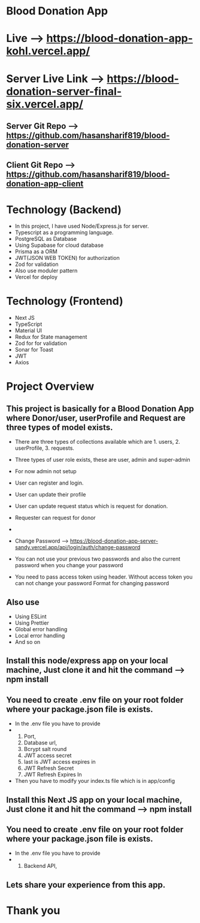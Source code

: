 # Blood Donation App

# Live --> https://blood-donation-app-kohl.vercel.app/

# Server Live Link --> https://blood-donation-server-final-six.vercel.app/

## Server Git Repo --> https://github.com/hasansharif819/blood-donation-server

## Client Git Repo --> https://github.com/hasansharif819/blood-donation-app-client

# Technology (Backend)

- In this project, I have used Node/Express.js for server.
- Typescript as a programming language.
- PostgreSQL as Database
- Using Supabase for cloud database
- Prisma as a ORM
- JWT(JSON WEB TOKEN) for authorization
- Zod for validation
- Also use moduler pattern
- Vercel for deploy

# Technology (Frontend)

- Next JS
- TypeScript
- Material UI
- Redux for State management
- Zod for for validation
- Sonar for Toast
- JWT
- Axios

# Project Overview

## This project is basically for a Blood Donation App where Donor/user, userProfile and Request are three types of model exists.

- There are three types of collections available which are 1. users, 2. userProfile, 3. requests.
- Three types of user role exists, these are user, admin and super-admin
- For now admin not setup
- User can register and login.
- User can update their profile
- User can update request status which is request for donation.
- Requester can request for donor

-
- Change Password --> https://blood-donation-app-server-sandy.vercel.app/api/login/auth/change-password
- You can not use your previous two passwords and also the current password when you change your password
- You need to pass access token using header. Without access token you can not change your password
  Format for changing password

## Also use

- Using ESLint
- Using Prettier
- Global error handling
- Local error handling
- And so on

## Install this node/express app on your local machine, Just clone it and hit the command --> npm install

## You need to create .env file on your root folder where your package.json file is exists.

- In the .env file you have to provide
- 1. Port,
  2. Database url,
  3. Bcrypt salt round
  4. JWT access secret
  5. last is JWT access expires in
  6. JWT Refresh Secret
  7. JWT Refresh Expires In
- Then you have to modify your index.ts file which is in app/config

## Install this Next JS app on your local machine, Just clone it and hit the command --> npm install

## You need to create .env file on your root folder where your package.json file is exists.

- In the .env file you have to provide
- 1. Backend API,

## Lets share your experience from this app.

# Thank you
